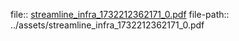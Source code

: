 file:: [streamline_infra_1732212362171_0.pdf](../assets/streamline_infra_1732212362171_0.pdf)
file-path:: ../assets/streamline_infra_1732212362171_0.pdf
